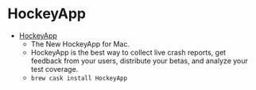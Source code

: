# HockeyApp
- [HockeyApp](https://hockeyapp.net/releases/mac/)
  -  The New HockeyApp for Mac.
  - HockeyApp is the best way to collect live crash reports, get feedback from your users, distribute your betas, and analyze your test coverage.
  - `brew cask install HockeyApp`
